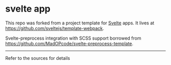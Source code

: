 # svelte app

This repo was forked from a project template for [Svelte](https://svelte.dev) apps. It lives at https://github.com/sveltejs/template-webpack.

Svelte-preprocess integration with SCSS support borrowed from https://github.com/MadOPcode/svelte-preprocess-template.

------------------------

Refer to the sources for details
